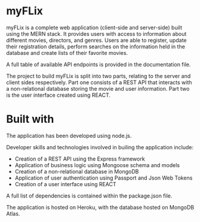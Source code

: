 # myFLix

myFLix is a complete web application (client-side and server-side) built using the MERN stack. It provides users with access to information about different movies, directors, and genres. Users are able to register, update their registration details, perform searches on the information held in the database and create lists of their favorite movies. 

A full table of available API endpoints is provided in the documentation file.

The project to build myFLix is split into two parts, relating to the server and client sides respectively. Part one consists of a REST API that interacts with a non-relational database storing the movie and user information. Part two is the user interface created using REACT.

# Built with

The application has been developed using node.js.

Developer skills and technologies involved in builing the application include:

- Creation of a REST API using the Express framework
- Application of business logic using Mongoose schema and models
- Creation of a non-relational database in MongoDB
- Application of user authentication using Passport and Json Web Tokens
- Creation of a user interface using REACT

A full list of dependencies is contained within the package.json file.

The application is hosted on Heroku, with the database hosted on MongoDB Atlas.
